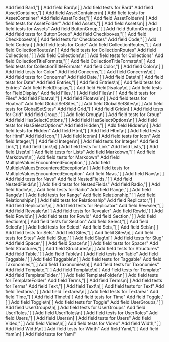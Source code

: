Add field Bard,"[ ] Add field Bard\n[ ] Add field tests for Bard"
Add field AssetContainer,"[ ] Add field AssetContainer\n[ ] Add field tests for AssetContainer"
Add field AssetFolder,"[ ] Add field AssetFolder\n[ ] Add field tests for AssetFolder"
Add field Assets,"[ ] Add field Assets\n[ ] Add field tests for Assets"
Add field ButtonGroup,"[ ] Add field ButtonGroup\n[ ] Add field tests for ButtonGroup"
Add field Checkboxes,"[ ] Add field Checkboxes\n[ ] Add field tests for Checkboxes"
Add field Code,"[ ] Add field Code\n[ ] Add field tests for Code"
Add field CollectionRoutes,"[ ] Add field CollectionRoutes\n[ ] Add field tests for CollectionRoutes"
Add field Collections,"[ ] Add field Collections\n[ ] Add field tests for Collections"
Add field CollectionTitleFormats,"[ ] Add field CollectionTitleFormats\n[ ] Add field tests for CollectionTitleFormats"
Add field Color,"[ ] Add field Color\n[ ] Add field tests for Color"
Add field Concerns,"[ ] Add field Concerns\n[ ] Add field tests for Concerns"
Add field Date,"[ ] Add field Date\n[ ] Add field tests for Date"
Add field Entries,"[ ] Add field Entries\n[ ] Add field tests for Entries"
Add field FieldDisplay,"[ ] Add field FieldDisplay\n[ ] Add field tests for FieldDisplay"
Add field Files,"[ ] Add field Files\n[ ] Add field tests for Files"
Add field Floatval,"[ ] Add field Floatval\n[ ] Add field tests for Floatval"
Add field GlobalSetSites,"[ ] Add field GlobalSetSites\n[ ] Add field tests for GlobalSetSites"
Add field Grid,"[ ] Add field Grid\n[ ] Add field tests for Grid"
Add field Group,"[ ] Add field Group\n[ ] Add field tests for Group"
Add field HasSelectOptions,"[ ] Add field HasSelectOptions\n[ ] Add field tests for HasSelectOptions"
Add field Hidden,"[ ] Add field Hidden\n[ ] Add field tests for Hidden"
Add field Html,"[ ] Add field Html\n[ ] Add field tests for Html"
Add field Icon,"[ ] Add field Icon\n[ ] Add field tests for Icon"
Add field Integer,"[ ] Add field Integer\n[ ] Add field tests for Integer"
Add field Link,"[ ] Add field Link\n[ ] Add field tests for Link"
Add field Lists,"[ ] Add field Lists\n[ ] Add field tests for Lists"
Add field Markdown,"[ ] Add field Markdown\n[ ] Add field tests for Markdown"
Add field MultipleValuesEncounteredException,"[ ] Add field MultipleValuesEncounteredException\n[ ] Add field tests for MultipleValuesEncounteredException"
Add field Navs,"[ ] Add field Navs\n[ ] Add field tests for Navs"
Add field NestedFields,"[ ] Add field NestedFields\n[ ] Add field tests for NestedFields"
Add field Radio,"[ ] Add field Radio\n[ ] Add field tests for Radio"
Add field Range,"[ ] Add field Range\n[ ] Add field tests for Range"
Add field Relationship,"[ ] Add field Relationship\n[ ] Add field tests for Relationship"
Add field Replicator,"[ ] Add field Replicator\n[ ] Add field tests for Replicator"
Add field Revealer,"[ ] Add field Revealer\n[ ] Add field tests for Revealer"
Add field RowId,"[ ] Add field RowId\n[ ] Add field tests for RowId"
Add field Section,"[ ] Add field Section\n[ ] Add field tests for Section"
Add field Select,"[ ] Add field Select\n[ ] Add field tests for Select"
Add field Sets,"[ ] Add field Sets\n[ ] Add field tests for Sets"
Add field Sites,"[ ] Add field Sites\n[ ] Add field tests for Sites"
Add field Slug,"[ ] Add field Slug\n[ ] Add field tests for Slug"
Add field Spacer,"[ ] Add field Spacer\n[ ] Add field tests for Spacer"
Add field Structures,"[ ] Add field Structures\n[ ] Add field tests for Structures"
Add field Table,"[ ] Add field Table\n[ ] Add field tests for Table"
Add field Taggable,"[ ] Add field Taggable\n[ ] Add field tests for Taggable"
Add field Taxonomies,"[ ] Add field Taxonomies\n[ ] Add field tests for Taxonomies"
Add field Template,"[ ] Add field Template\n[ ] Add field tests for Template"
Add field TemplateFolder,"[ ] Add field TemplateFolder\n[ ] Add field tests for TemplateFolder"
Add field Terms,"[ ] Add field Terms\n[ ] Add field tests for Terms"
Add field Text,"[ ] Add field Text\n[ ] Add field tests for Text"
Add field Textarea,"[ ] Add field Textarea\n[ ] Add field tests for Textarea"
Add field Time,"[ ] Add field Time\n[ ] Add field tests for Time"
Add field Toggle,"[ ] Add field Toggle\n[ ] Add field tests for Toggle"
Add field UserGroups,"[ ] Add field UserGroups\n[ ] Add field tests for UserGroups"
Add field UserRoles,"[ ] Add field UserRoles\n[ ] Add field tests for UserRoles"
Add field Users,"[ ] Add field Users\n[ ] Add field tests for Users"
Add field Video,"[ ] Add field Video\n[ ] Add field tests for Video"
Add field Width,"[ ] Add field Width\n[ ] Add field tests for Width"
Add field Yaml,"[ ] Add field Yaml\n[ ] Add field tests for Yaml"
